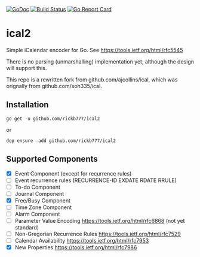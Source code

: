 [![GoDoc](https://img.shields.io/badge/api-Godoc-blue.svg?style=flat-square)](https://godoc.org/github.com/rickb777/ical2)
[![Build Status](https://travis-ci.org/rickb777/ical2.svg?branch=master)](https://travis-ci.org/rickb777/ical2)
[![Go Report Card](https://goreportcard.com/badge/github.com/rickb777/ical2)](https://goreportcard.com/report/github.com/rickb777/ical2)

# ical2

Simple iCalendar encoder for Go. See https://tools.ietf.org/html/rfc5545

There is no parsing (unmarshalling) implementation yet, although the design will support this.

This repo is a rewritten fork from github.com/ajcollins/ical, which was orignally from github.com/soh335/ical.

## Installation

    go get -u github.com/rickb777/ical2

or

    dep ensure -add github.com/rickb777/ical2

## Supported Components

* [x] Event Component (except for recurrence rules)
* [ ] Event recurrence rules (RECURRENCE-ID EXDATE RDATE RRULE)
* [ ] To-do Component
* [ ] Journal Component
* [x] Free/Busy Component
* [ ] Time Zone Component
* [ ] Alarm Component
* [ ] Parameter Value Encoding https://tools.ietf.org/html/rfc6868 (not yet standard)
* [ ] Non-Gregorian Recurrence Rules https://tools.ietf.org/html/rfc7529
* [ ] Calendar Availability https://tools.ietf.org/html/rfc7953
* [x] New Properties https://tools.ietf.org/html/rfc7986
